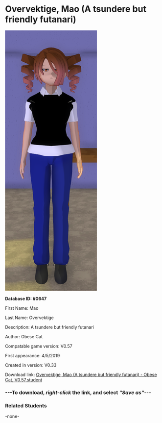 # Overvektige, Mao (A tsundere but friendly futanari)

<img src="../../Files/Images/Overvektige, Mao (A tsundere but friendly futanari).png" title="Overvektige, Mao (A tsundere but friendly futanari) - Obese Cat, V0.57">

**Database ID: #0647**

First Name: Mao

Last Name: Overvektige

Description: A tsundere but friendly futanari

Author: Obese Cat

Compatable game version: V0.57

First appearance: 4/5/2019

Created in version: V0.33

Download link: <a href="https://raw.githubusercontent.com/Arbiter1223/Daigaku-Gurashi-Custom-Students/master/Files/Student%20Files/Overvektige%2C%20Mao%20(A%20tsundere%20but%20friendly%20futanari)%20-%20Obese%20Cat%2C%20V0.57.student">Overvektige, Mao (A tsundere but friendly futanari) - Obese Cat, V0.57.student</a>

### ---**To download, _right-click_ the link, and select _"Save as"_**---

### Related Students

-none-

